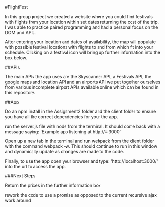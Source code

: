 #FlightFest

In this group project we created a website where you could find festivals with flights from your location within set dates returning the cost of the trip. I was able to practice paired programming and had a personal focus on the DOM and APIs.

After entering your location and dates of availability, the map will populate with possible festival locations with flights to and from which fit into your schedule. Clicking on a festival icon will bring up further information into the box below.

##APIs

The main APIs the app uses are the Skyscanner API, a Festivals API, the google maps and location API and an airports API we put together ourselves from various incomplete airport APIs available online which can be found in this repository.

##App

Do an npm install in the Assignment2 folder and the client folder to ensure you have all the correct dependencies for your the app.

run the server.js file with node from the terminal. It should come back with a message saying: 'Example app listening at http://:::3000'

Open up a new tab in the terminal and run webpack from the client folder with the command webpack -w. This should continue to run in this window and dynamically update as changes are made to the code.

Finally, to use the app open your browser and type: 'http://localhost:3000/' into the url to access the app.

###Next Steps

Return the prices in the further information box

rework the code to use a promise as opposed to the current recursive ajax work around
